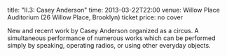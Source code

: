 title: "II.3: Casey Anderson"
time: 2013-03-22T22:00
venue: Willow Place Auditorium (26 Willow Place, Brooklyn)
ticket price: no cover

New and recent work by Casey Anderson organized as a circus. A simultaneous performance of numerous works which can be performed simply by speaking, operating radios, or using other everyday objects.